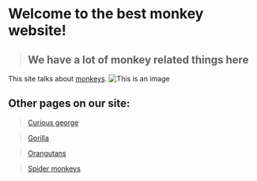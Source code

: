 # **Welcome to the best monkey website!**
> ## We have a lot of monkey related things here

This site talks about [monkeys](https://en.wikipedia.org/wiki/Monkey).
![This is an image](https://i.ytimg.com/vi/GgqzyzljhnM/maxresdefault.jpg)

## Other pages on our site:

>[Curious george](/curious_george.md)

>[Gorilla](/gorilla.md)

>[Orangutans](/leons_orangutan_page.md)

>[Spider monkeys](/spider_monkey.md)
